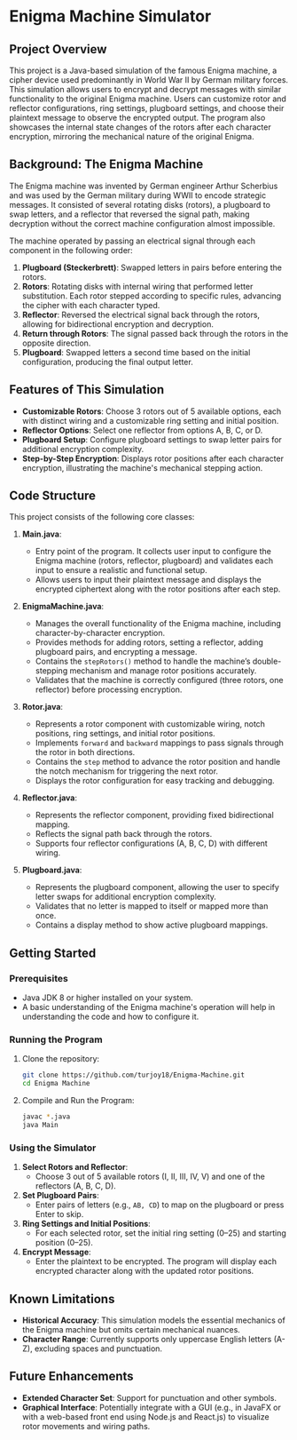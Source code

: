 # Enigma Machine Simulator

## Project Overview
This project is a Java-based simulation of the famous Enigma machine, a cipher device used predominantly in World War II by German military forces. This simulation allows users to encrypt and decrypt messages with similar functionality to the original Enigma machine. Users can customize rotor and reflector configurations, ring settings, plugboard settings, and choose their plaintext message to observe the encrypted output. The program also showcases the internal state changes of the rotors after each character encryption, mirroring the mechanical nature of the original Enigma.

## Background: The Enigma Machine
The Enigma machine was invented by German engineer Arthur Scherbius and was used by the German military during WWII to encode strategic messages. It consisted of several rotating disks (rotors), a plugboard to swap letters, and a reflector that reversed the signal path, making decryption without the correct machine configuration almost impossible. 

The machine operated by passing an electrical signal through each component in the following order:
1. **Plugboard (Steckerbrett)**: Swapped letters in pairs before entering the rotors.
2. **Rotors**: Rotating disks with internal wiring that performed letter substitution. Each rotor stepped according to specific rules, advancing the cipher with each character typed.
3. **Reflector**: Reversed the electrical signal back through the rotors, allowing for bidirectional encryption and decryption.
4. **Return through Rotors**: The signal passed back through the rotors in the opposite direction.
5. **Plugboard**: Swapped letters a second time based on the initial configuration, producing the final output letter.

## Features of This Simulation
- **Customizable Rotors**: Choose 3 rotors out of 5 available options, each with distinct wiring and a customizable ring setting and initial position.
- **Reflector Options**: Select one reflector from options A, B, C, or D.
- **Plugboard Setup**: Configure plugboard settings to swap letter pairs for additional encryption complexity.
- **Step-by-Step Encryption**: Displays rotor positions after each character encryption, illustrating the machine's mechanical stepping action.

## Code Structure
This project consists of the following core classes:
1. **Main.java**: 
   - Entry point of the program. It collects user input to configure the Enigma machine (rotors, reflector, plugboard) and validates each input to ensure a realistic and functional setup. 
   - Allows users to input their plaintext message and displays the encrypted ciphertext along with the rotor positions after each step.

2. **EnigmaMachine.java**:
   - Manages the overall functionality of the Enigma machine, including character-by-character encryption. 
   - Provides methods for adding rotors, setting a reflector, adding plugboard pairs, and encrypting a message.
   - Contains the `stepRotors()` method to handle the machine’s double-stepping mechanism and manage rotor positions accurately.
   - Validates that the machine is correctly configured (three rotors, one reflector) before processing encryption.

3. **Rotor.java**:
   - Represents a rotor component with customizable wiring, notch positions, ring settings, and initial rotor positions. 
   - Implements `forward` and `backward` mappings to pass signals through the rotor in both directions.
   - Contains the `step` method to advance the rotor position and handle the notch mechanism for triggering the next rotor.
   - Displays the rotor configuration for easy tracking and debugging.

4. **Reflector.java**:
   - Represents the reflector component, providing fixed bidirectional mapping.
   - Reflects the signal path back through the rotors.
   - Supports four reflector configurations (A, B, C, D) with different wiring.

5. **Plugboard.java**:
   - Represents the plugboard component, allowing the user to specify letter swaps for additional encryption complexity.
   - Validates that no letter is mapped to itself or mapped more than once.
   - Contains a display method to show active plugboard mappings.

## Getting Started
### Prerequisites
- Java JDK 8 or higher installed on your system.
- A basic understanding of the Enigma machine's operation will help in understanding the code and how to configure it.

### Running the Program
1. Clone the repository:
   ```bash
   git clone https://github.com/turjoy18/Enigma-Machine.git
   cd Enigma Machine
   ```

2. Compile and Run the Program:
   ```bash
   javac *.java
   java Main
   ```

### Using the Simulator
1. **Select Rotors and Reflector**: 
   - Choose 3 out of 5 available rotors (I, II, III, IV, V) and one of the reflectors (A, B, C, D).
2. **Set Plugboard Pairs**: 
   - Enter pairs of letters (e.g., `AB, CD`) to map on the plugboard or press Enter to skip.
3. **Ring Settings and Initial Positions**: 
   - For each selected rotor, set the initial ring setting (0–25) and starting position (0–25).
4. **Encrypt Message**: 
   - Enter the plaintext to be encrypted. The program will display each encrypted character along with the updated rotor positions.

## Known Limitations
- **Historical Accuracy**: This simulation models the essential mechanics of the Enigma machine but omits certain mechanical nuances. 
- **Character Range**: Currently supports only uppercase English letters (A-Z), excluding spaces and punctuation.
  
## Future Enhancements
- **Extended Character Set**: Support for punctuation and other symbols.
- **Graphical Interface**: Potentially integrate with a GUI (e.g., in JavaFX or with a web-based front end using Node.js and React.js) to visualize rotor movements and wiring paths.
